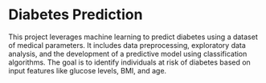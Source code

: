 # Diabetes Prediction
This project leverages machine learning to predict diabetes using a dataset of medical parameters. It includes data preprocessing, exploratory data analysis, and the development of a predictive model using classification algorithms. The goal is to identify individuals at risk of diabetes based on input features like glucose levels, BMI, and age.
